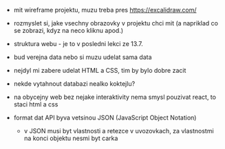 * mit wireframe projektu, muzu treba pres https://excalidraw.com/

* rozmyslet si, jake vsechny obrazovky v projektu chci mit (a napriklad co se zobrazi, kdyz na neco kliknu apod.)

* struktura webu - je to v posledni lekci ze 13.7.

* bud verejna data nebo si muzu udelat sama data

* nejdyl mi zabere udelat HTML a CSS, tim by bylo dobre zacit

* nekde vytahnout databazi nealko koktejlu?
* na obycejny web bez nejake interaktivity nema smysl pouzivat react, to staci html a css

* format dat API byva vetsinou JSON (JavaScript Object Notation)
  * v JSON musi byt vlastnosti a retezce v uvozovkach, za vlastnostmi na konci objektu nesmi byt carka